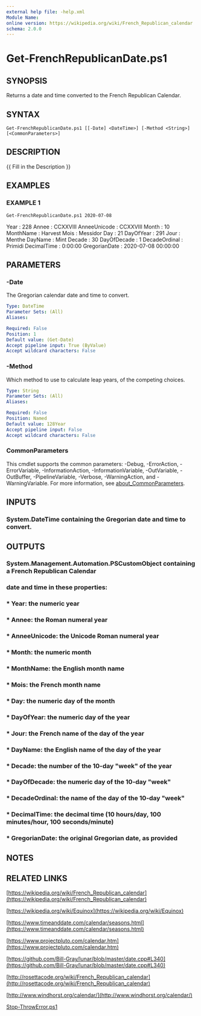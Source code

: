 ```yaml
---
external help file: -help.xml
Module Name:
online version: https://wikipedia.org/wiki/French_Republican_calendar
schema: 2.0.0
---
```


# Get-FrenchRepublicanDate.ps1

## SYNOPSIS
Returns a date and time converted to the French Republican Calendar.

## SYNTAX

```
Get-FrenchRepublicanDate.ps1 [[-Date] <DateTime>] [-Method <String>] [<CommonParameters>]
```

## DESCRIPTION
{{ Fill in the Description }}

## EXAMPLES

### EXAMPLE 1
```
Get-FrenchRepublicanDate.ps1 2020-07-08
```

Year          : 228
Annee         : CCXXVIII
AnneeUnicode  : ⅭⅭⅩⅩⅧ
Month         : 10
MonthName     : Harvest
Mois          : Messidor
Day           : 21
DayOfYear     : 291
Jour          : Menthe
DayName       : Mint
Decade        : 30
DayOfDecade   : 1
DecadeOrdinal : Primidi
DecimalTime   : 0:00:00
GregorianDate : 2020-07-08 00:00:00

## PARAMETERS

### -Date
The Gregorian calendar date and time to convert.

```yaml
Type: DateTime
Parameter Sets: (All)
Aliases:

Required: False
Position: 1
Default value: (Get-Date)
Accept pipeline input: True (ByValue)
Accept wildcard characters: False
```

### -Method
Which method to use to calculate leap years, of the competing choices.

```yaml
Type: String
Parameter Sets: (All)
Aliases:

Required: False
Position: Named
Default value: 128Year
Accept pipeline input: False
Accept wildcard characters: False
```

### CommonParameters
This cmdlet supports the common parameters: -Debug, -ErrorAction, -ErrorVariable, -InformationAction, -InformationVariable, -OutVariable, -OutBuffer, -PipelineVariable, -Verbose, -WarningAction, and -WarningVariable. For more information, see [about_CommonParameters](http://go.microsoft.com/fwlink/?LinkID=113216).

## INPUTS

### System.DateTime containing the Gregorian date and time to convert.
## OUTPUTS

### System.Management.Automation.PSCustomObject containing a French Republican Calendar
### date and time in these properties:
### * Year: the numeric year
### * Annee: the Roman numeral year
### * AnneeUnicode: the Unicode Roman numeral year
### * Month: the numeric month
### * MonthName: the English month name
### * Mois: the French month name
### * Day: the numeric day of the month
### * DayOfYear: the numeric day of the year
### * Jour: the French name of the day of the year
### * DayName: the English name of the day of the year
### * Decade: the number of the 10-day "week" of the year
### * DayOfDecade: the numeric day of the 10-day "week"
### * DecadeOrdinal: the name of the day of the 10-day "week"
### * DecimalTime: the decimal time (10 hours/day, 100 minutes/hour, 100 seconds/minute)
### * GregorianDate: the original Gregorian date, as provided
## NOTES

## RELATED LINKS

[https://wikipedia.org/wiki/French_Republican_calendar](https://wikipedia.org/wiki/French_Republican_calendar)

[https://wikipedia.org/wiki/Equinox](https://wikipedia.org/wiki/Equinox)

[https://www.timeanddate.com/calendar/seasons.html](https://www.timeanddate.com/calendar/seasons.html)

[https://www.projectpluto.com/calendar.htm](https://www.projectpluto.com/calendar.htm)

[https://github.com/Bill-Gray/lunar/blob/master/date.cpp#L340](https://github.com/Bill-Gray/lunar/blob/master/date.cpp#L340)

[http://rosettacode.org/wiki/French_Republican_calendar](http://rosettacode.org/wiki/French_Republican_calendar)

[http://www.windhorst.org/calendar/](http://www.windhorst.org/calendar/)

[Stop-ThrowError.ps1]()

